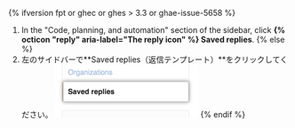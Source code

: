 {% ifversion fpt or ghec or ghes > 3.3 or ghae-issue-5658 %}
1. In the "Code, planning, and automation" section of the sidebar, click **{% octicon "reply" aria-label="The reply icon" %} Saved replies**.
{% else %}
1. 左のサイドバーで**Saved replies（返信テンプレート）**をクリックしてください。 ![返信テンプレートタブ](/assets/images/help/settings/saved-replies-tab.png)
{% endif %}
